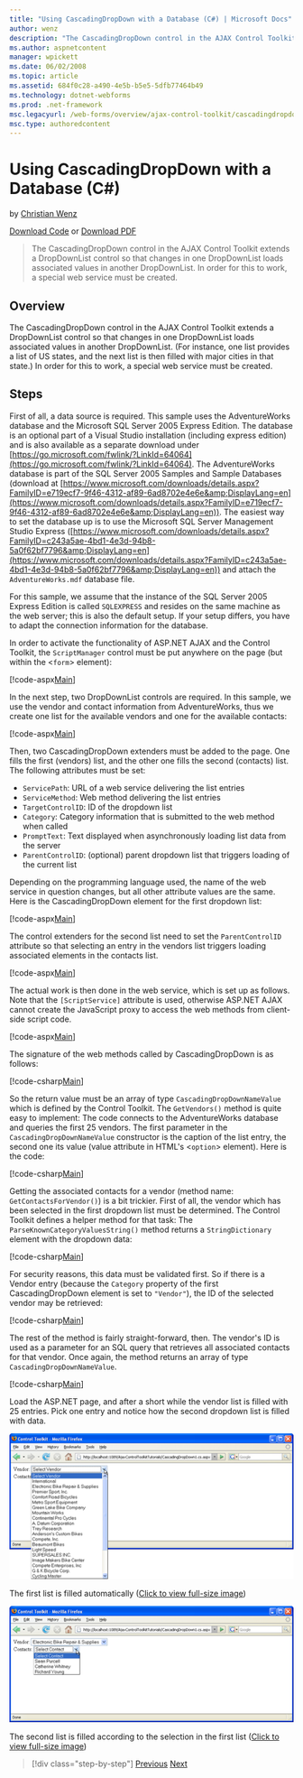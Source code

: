 ```yaml
---
title: "Using CascadingDropDown with a Database (C#) | Microsoft Docs"
author: wenz
description: "The CascadingDropDown control in the AJAX Control Toolkit extends a DropDownList control so that changes in one DropDownList loads associated values in anoth..."
ms.author: aspnetcontent
manager: wpickett
ms.date: 06/02/2008
ms.topic: article
ms.assetid: 684f0c28-a490-4e5b-b5e5-5dfb77464b49
ms.technology: dotnet-webforms
ms.prod: .net-framework
msc.legacyurl: /web-forms/overview/ajax-control-toolkit/cascadingdropdown/using-cascadingdropdown-with-a-database-cs
msc.type: authoredcontent
---
```

Using CascadingDropDown with a Database (C#)
====================
by [Christian Wenz](https://github.com/wenz)

[Download Code](http://download.microsoft.com/download/9/0/7/907760b1-2c60-4f81-aeb6-ca416a573b0d/cascadingdropdown1.cs.zip) or [Download PDF](http://download.microsoft.com/download/2/d/c/2dc10e34-6983-41d4-9c08-f78f5387d32b/cascadingdropdown1CS.pdf)

> The CascadingDropDown control in the AJAX Control Toolkit extends a DropDownList control so that changes in one DropDownList loads associated values in another DropDownList. In order for this to work, a special web service must be created.


## Overview

The CascadingDropDown control in the AJAX Control Toolkit extends a DropDownList control so that changes in one DropDownList loads associated values in another DropDownList. (For instance, one list provides a list of US states, and the next list is then filled with major cities in that state.) In order for this to work, a special web service must be created.

## Steps

First of all, a data source is required. This sample uses the AdventureWorks database and the Microsoft SQL Server 2005 Express Edition. The database is an optional part of a Visual Studio installation (including express edition) and is also available as a separate download under [https://go.microsoft.com/fwlink/?LinkId=64064](https://go.microsoft.com/fwlink/?LinkId=64064). The AdventureWorks database is part of the SQL Server 2005 Samples and Sample Databases (download at [https://www.microsoft.com/downloads/details.aspx?FamilyID=e719ecf7-9f46-4312-af89-6ad8702e4e6e&amp;DisplayLang=en](https://www.microsoft.com/downloads/details.aspx?FamilyID=e719ecf7-9f46-4312-af89-6ad8702e4e6e&amp;DisplayLang=en)). The easiest way to set the database up is to use the Microsoft SQL Server Management Studio Express ([https://www.microsoft.com/downloads/details.aspx?FamilyID=c243a5ae-4bd1-4e3d-94b8-5a0f62bf7796&amp;DisplayLang=en](https://www.microsoft.com/downloads/details.aspx?FamilyID=c243a5ae-4bd1-4e3d-94b8-5a0f62bf7796&amp;DisplayLang=en)) and attach the `AdventureWorks.mdf` database file.

For this sample, we assume that the instance of the SQL Server 2005 Express Edition is called `SQLEXPRESS` and resides on the same machine as the web server; this is also the default setup. If your setup differs, you have to adapt the connection information for the database.

In order to activate the functionality of ASP.NET AJAX and the Control Toolkit, the `ScriptManager` control must be put anywhere on the page (but within the &lt;`form`&gt; element):

[!code-aspx[Main](using-cascadingdropdown-with-a-database-cs/samples/sample1.aspx)]

In the next step, two DropDownList controls are required. In this sample, we use the vendor and contact information from AdventureWorks, thus we create one list for the available vendors and one for the available contacts:

[!code-aspx[Main](using-cascadingdropdown-with-a-database-cs/samples/sample2.aspx)]

Then, two CascadingDropDown extenders must be added to the page. One fills the first (vendors) list, and the other one fills the second (contacts) list. The following attributes must be set:

- `ServicePath`: URL of a web service delivering the list entries
- `ServiceMethod`: Web method delivering the list entries
- `TargetControlID`: ID of the dropdown list
- `Category`: Category information that is submitted to the web method when called
- `PromptText`: Text displayed when asynchronously loading list data from the server
- `ParentControlID`: (optional) parent dropdown list that triggers loading of the current list

Depending on the programming language used, the name of the web service in question changes, but all other attribute values are the same. Here is the CascadingDropDown element for the first dropdown list:

[!code-aspx[Main](using-cascadingdropdown-with-a-database-cs/samples/sample3.aspx)]

The control extenders for the second list need to set the `ParentControlID` attribute so that selecting an entry in the vendors list triggers loading associated elements in the contacts list.

[!code-aspx[Main](using-cascadingdropdown-with-a-database-cs/samples/sample4.aspx)]

The actual work is then done in the web service, which is set up as follows. Note that the `[ScriptService]` attribute is used, otherwise ASP.NET AJAX cannot create the JavaScript proxy to access the web methods from client-side script code.

[!code-aspx[Main](using-cascadingdropdown-with-a-database-cs/samples/sample5.aspx)]

The signature of the web methods called by CascadingDropDown is as follows:

[!code-csharp[Main](using-cascadingdropdown-with-a-database-cs/samples/sample6.cs)]

So the return value must be an array of type `CascadingDropDownNameValue` which is defined by the Control Toolkit. The `GetVendors()` method is quite easy to implement: The code connects to the AdventureWorks database and queries the first 25 vendors. The first parameter in the `CascadingDropDownNameValue` constructor is the caption of the list entry, the second one its value (value attribute in HTML's &lt;`option`&gt; element). Here is the code:

[!code-csharp[Main](using-cascadingdropdown-with-a-database-cs/samples/sample7.cs)]

Getting the associated contacts for a vendor (method name: `GetContactsForVendor()`) is a bit trickier. First of all, the vendor which has been selected in the first dropdown list must be determined. The Control Toolkit defines a helper method for that task: The `ParseKnownCategoryValuesString()` method returns a `StringDictionary` element with the dropdown data:

[!code-csharp[Main](using-cascadingdropdown-with-a-database-cs/samples/sample8.cs)]

For security reasons, this data must be validated first. So if there is a Vendor entry (because the `Category` property of the first CascadingDropDown element is set to `"Vendor"`), the ID of the selected vendor may be retrieved:

[!code-csharp[Main](using-cascadingdropdown-with-a-database-cs/samples/sample9.cs)]

The rest of the method is fairly straight-forward, then. The vendor's ID is used as a parameter for an SQL query that retrieves all associated contacts for that vendor. Once again, the method returns an array of type `CascadingDropDownNameValue`.

[!code-csharp[Main](using-cascadingdropdown-with-a-database-cs/samples/sample10.cs)]

Load the ASP.NET page, and after a short while the vendor list is filled with 25 entries. Pick one entry and notice how the second dropdown list is filled with data.


[![The first list is filled automatically](using-cascadingdropdown-with-a-database-cs/_static/image2.png)](using-cascadingdropdown-with-a-database-cs/_static/image1.png)

The first list is filled automatically ([Click to view full-size image](using-cascadingdropdown-with-a-database-cs/_static/image3.png))


[![The second list is filled according to the selection in the first list](using-cascadingdropdown-with-a-database-cs/_static/image5.png)](using-cascadingdropdown-with-a-database-cs/_static/image4.png)

The second list is filled according to the selection in the first list ([Click to view full-size image](using-cascadingdropdown-with-a-database-cs/_static/image6.png))

>[!div class="step-by-step"]
[Previous](filling-a-list-using-cascadingdropdown-cs.md)
[Next](presetting-list-entries-with-cascadingdropdown-cs.md)